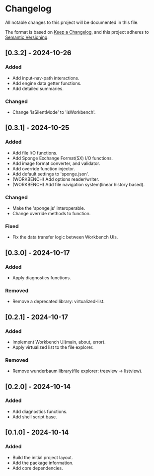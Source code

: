 # Changelog

All notable changes to this project will be documented in this file.

The format is based on [Keep a Changelog](https://keepachangelog.com/en/1.1.0/),
and this project adheres to [Semantic Versioning](https://semver.org/spec/v2.0.0.html).

<!-- Title Format : 'Unreleased' or '[VERSION] - DATE(yyyy-MM-dd)' -->
<!-- Section Types : Added, Changed, Deprecated, Removed, Fixed, Security -->

<!--
## [Unreleased]

### Added
- (desc)
-->

## [0.3.2] - 2024-10-26

### Added
- Add input-nav-path interactions.
- Add engine data getter functions.
- Add detailed summaries.

### Changed
- Change 'isSilentMode' to 'isWorkbench'.

## [0.3.1] - 2024-10-25

### Added
- Add file I/O functions.
- Add Sponge Exchange Format(SX) I/O functions.
- Add image format converter, and validator.
- Add override function injector.
- Add default settings to 'sponge.json'.
- (WORKBENCH) Add options reader/writer.
- (WORKBENCH) Add file navigation system(linear history based).

### Changed
- Make the 'sponge.js' interoperable.
- Change override methods to function.

### Fixed
- Fix the data transfer logic between Workbench UIs.

## [0.3.0] - 2024-10-17

### Added
- Apply diagnostics functions.

### Removed
- Remove a deprecated library: virtualized-list.

## [0.2.1] - 2024-10-17

### Added
- Implement Workbench UI(main, about, error).
- Apply virtualized list to the file explorer.

### Removed
- Remove wunderbaum library(file explorer: treeview → listview).

## [0.2.0] - 2024-10-14

### Added
- Add diagnostics functions.
- Add shell script base.

## [0.1.0] - 2024-10-14

### Added
- Build the initial project layout.
- Add the package information.
- Add core dependencies.